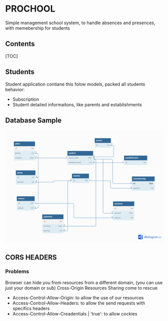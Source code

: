 # PROCHOOL

Simple management school system, to handle absences and presences, with memebership for students

## Contents

[TOC]

## Students

Student application contiane this folow models, packed all students behavior:

- Subscription
- Student detailed informaitons, like parents and establishments

## Database Sample

![database_diagram](./docs/images/database_diagram.png)

## CORS HEADERS

### Problems

Browser can hide you from resources from a different domain, (you can use just your domain or sub)
Cross-Origin Resources Sharing come to rescue

- Access-Control-Allow-Origin: to allow the use of our resources
- Access-Control-Allow-Headers: to allow the send requests with specifics headers
- Access-Control-Allow-Creadentials | 'true': to allow cockies
